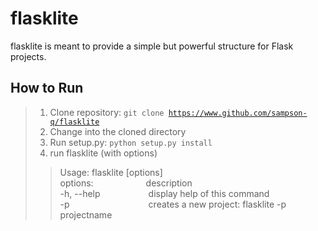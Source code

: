 # flasklite

flasklite is meant to provide a simple but powerful structure for Flask projects.

## How to Run
> 1. Clone repository: <code>git clone https://www.github.com/sampson-q/flasklite</code>
> 2. Change into the cloned directory
> 3. Run setup.py: <code>python setup.py install</code>
> 4. run flasklite (with options)<br>
>> Usage: flasklite [options]
>> <br>options:&emsp;&emsp;&emsp;&emsp;&emsp;&emsp;description
>> <br>-h, --help&emsp;&emsp;&emsp;&emsp;&emsp;&ensp;display help of this command
>> <br>-p&emsp;&emsp;&emsp;&emsp;&emsp;&emsp;&emsp;&emsp;&emsp;creates a new project: flasklite -p projectname
